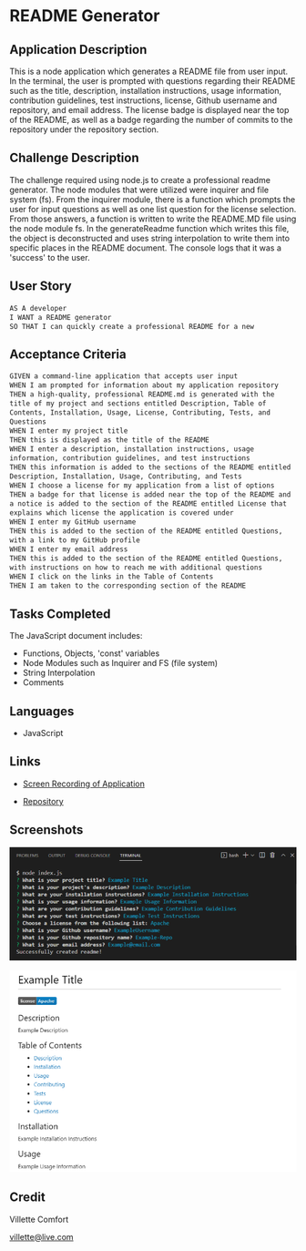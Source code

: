 # README Generator

## Application Description
This is a node application which generates a README file from user input. In the terminal, the user is prompted with questions regarding their README such as the title, description, installation instructions, usage information, contribution guidelines, test instructions, license, Github username and repository, and email address. The license badge is displayed near the top of the README, as well as a badge regarding the number of commits to the repository under the repository section.

## Challenge Description
The challenge required using node.js to create a professional readme generator. The node modules that were utilized were inquirer and file system (fs). From the inquirer module, there is a function which prompts the user for input questions as well as one list question for the license selection. From those answers, a function is written to write the README.MD file using the node module fs. In the generateReadme function which writes this file, the object is deconstructed and uses string interpolation to write them into specific places in the README document. The console logs that it was a 'success' to the user.

## User Story

```
AS A developer
I WANT a README generator
SO THAT I can quickly create a professional README for a new 
```

## Acceptance Criteria

```
GIVEN a command-line application that accepts user input
WHEN I am prompted for information about my application repository
THEN a high-quality, professional README.md is generated with the title of my project and sections entitled Description, Table of Contents, Installation, Usage, License, Contributing, Tests, and Questions
WHEN I enter my project title
THEN this is displayed as the title of the README
WHEN I enter a description, installation instructions, usage information, contribution guidelines, and test instructions
THEN this information is added to the sections of the README entitled Description, Installation, Usage, Contributing, and Tests
WHEN I choose a license for my application from a list of options
THEN a badge for that license is added near the top of the README and a notice is added to the section of the README entitled License that explains which license the application is covered under
WHEN I enter my GitHub username
THEN this is added to the section of the README entitled Questions, with a link to my GitHub profile
WHEN I enter my email address
THEN this is added to the section of the README entitled Questions, with instructions on how to reach me with additional questions
WHEN I click on the links in the Table of Contents
THEN I am taken to the corresponding section of the README
```

## Tasks Completed
The JavaScript document includes:
* Functions, Objects, 'const' variables
* Node Modules such as Inquirer and FS (file system)
* String Interpolation
* Comments

## Languages
- JavaScript

## Links
* [Screen Recording of Application](https://drive.google.com/file/d/1xEc5dGCMxg9jQJAEgl2gr7tFUggt9csY/view)

* [Repository](https://github.com/villettec/M9C-Readme_Generator)

## Screenshots
![image](./readme-screenshot.png)

![image](./readme-screenshot-2.png)

## Credit
Villette Comfort

villette@live.com